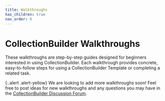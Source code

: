 ```yaml
---
title: Walkthroughs
has_children: true
nav_order: 0
---
```


# CollectionBuilder Walkthroughs

These walkthroughs are step-by-step guides designed for beginners interested in using CollectionBuilder. Each walkthrough provides concrete, easy-to-follow steps for using a CollectionBuilder Template or completing a related task.

{:.alert .alert-yellow}
We are looking to add more walkthroughs soon! Feel free to post ideas for new walkthroughs and any questions you may have in the [CollectionBuilder Discussion Forum](https://github.com/orgs/CollectionBuilder/discussions).